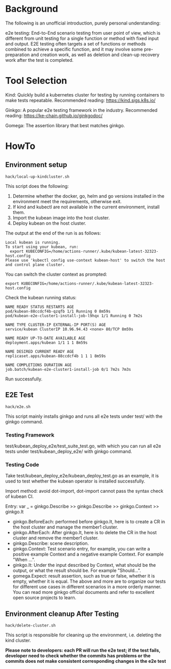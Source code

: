 # Background

The following is an unofficial introduction, purely personal understanding:

e2e testing: End-to-End scenario testing from user point of view, which is different from unit testing for a single function or method with fixed input and output. E2E testing often targets a set of functions or methods combined to achieve a specific function, and it may involve some pre-preparation and creation work, as well as deletion and clean-up recovery work after the test is completed.

# Tool Selection

Kind: Quickly build a kubernetes cluster for testing by running containers to make tests repeatable. Recommended reading: https://kind.sigs.k8s.io/

Ginkgo: A popular e2e testing framework in the industry. Recommended reading: https://ke-chain.github.io/ginkgodoc/

Gomega: The assertion library that best matches ginkgo.

# HowTo
## Environment setup

````
hack/local-up-kindcluster.sh
````
This script does the following:

1. Determine whether the docker, go, helm and go versions installed in the environment meet the requirements, otherwise exit.
2. If kind and kubectl are not available in the current environment, install them.
3. Import the kubean image into the host cluster.
4. Deploy kubean on the host cluster.

The output at the end of the run is as follows:
````
Local kubean is running.
To start using your kubean, run:
  export KUBECONFIG=/home/actions-runner/.kube/kubean-latest-32323-host.config
Please use 'kubectl config use-context kubean-host' to switch the host and control plane cluster.
````
You can switch the cluster context as prompted:
````
export KUBECONFIG=/home/actions-runner/.kube/kubean-latest-32323-host.config
````
Check the kubean running status:
````
NAME READY STATUS RESTARTS AGE
pod/kubean-88ccdcf4b-qzqfb 1/1 Running 0 8m59s
pod/kubean-e2e-cluster1-install-job-l9hqx 1/1 Running 0 7m2s

NAME TYPE CLUSTER-IP EXTERNAL-IP PORT(S) AGE
service/kubean ClusterIP 10.96.94.43 <none> 80/TCP 8m59s

NAME READY UP-TO-DATE AVAILABLE AGE
deployment.apps/kubean 1/1 1 1 8m59s

NAME DESIRED CURRENT READY AGE
replicaset.apps/kubean-88ccdcf4b 1 1 1 8m59s

NAME COMPLETIONS DURATION AGE
job.batch/kubean-e2e-cluster1-install-job 0/1 7m2s 7m3s
````
Run successfully.

## E2E Test
````
hack/e2e.sh
````
This script mainly installs ginkgo and runs all e2e tests under test/ with the ginkgo command.

### Testing Framework
test/kubean_deploy_e2e/test_suite_test.go, with which you can run all e2e tests under test/kubean_deploy_e2e/ with ginkgo command.

### Testing Code
Take test/kubean_deploy_e2e/kubean_deploy_test.go as an example, it is used to test whether the kubean operator is installed successfully.

Import method: avoid dot-import, dot-import cannot pass the syntax check of kubean CI.

Entry: var _ = ginkgo.Describe >> ginkgo.Describe >> ginkgo.Context >> ginkgo.It

* ginkgo.BeforeEach: performed before ginkgo.It, here is to create a CR in the host cluster and manage the member1 cluster.
* ginkgo.AfterEach: After ginkgo.It, here is to delete the CR in the host cluster and remove the member1 cluster.
* ginkgo.Describe: scene description.
* ginkgo.Context: Test scenario entry, for example, you can write a positive example Context and a negative example Context. For example "When ...".
* ginkgo.It: Under the input described by Context, what should be the output, or what the result should be. For example "Should...".
* gomega.Expect: result assertion, such as true or false, whether it is empty, whether it is equal.
The above and more are to organize our tests for different use cases in different scenarios in a more orderly manner. You can read more ginkgo official documents and refer to excellent open source projects to learn.

## Environment cleanup After Testing
````
hack/delete-cluster.sh
````
This script is responsible for cleaning up the environment, i.e. deleting the kind cluster.

**Please note to developers: each PR will run the e2e test; if the test fails, developer need to check whether the commits has problems or the commits does not make consistent corresponding changes in the e2e test**